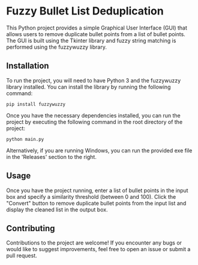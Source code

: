 # Fuzzy Bullet List Deduplication

This Python project provides a simple Graphical User Interface (GUI) that allows users to remove duplicate bullet points from a list of bullet points. The GUI is built using the Tkinter library and fuzzy string matching is performed using the fuzzywuzzy library.

## Installation

To run the project, you will need to have Python 3 and the fuzzywuzzy library installed. You can install the library by running the following command:

`pip install fuzzywuzzy` 

Once you have the necessary dependencies installed, you can run the project by executing the following command in the root directory of the project:

`python main.py` 

Alternatively, if you are running Windows, you can run the provided exe file in the 'Releases' section to the right.

## Usage

Once you have the project running, enter a list of bullet points in the input box and specify a similarity threshold (between 0 and 100). Click the "Convert" button to remove duplicate bullet points from the input list and display the cleaned list in the output box.

## Contributing

Contributions to the project are welcome! If you encounter any bugs or would like to suggest improvements, feel free to open an issue or submit a pull request.